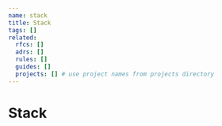 ```yaml
---
name: stack
title: Stack
tags: []
related:
  rfcs: []
  adrs: []
  rules: []
  guides: []
  projects: [] # use project names from projects directory
---
```


# Stack
